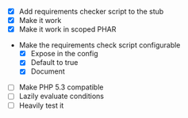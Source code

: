 - [x] Add requirements checker script to the stub
- [x] Make it work
- [x] Make it work in scoped PHAR
- Make the requirements check script configurable
  - [x] Expose in the config
  - [x] Default to true
  - [x] Document
- [ ] Make PHP 5.3 compatible
- [ ] Lazily evaluate conditions
- [ ] Heavily test it
